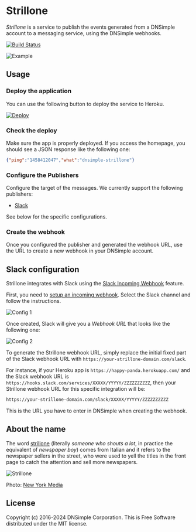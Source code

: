# Strillone

_Strillone_ is a service to publish the events generated from a DNSimple account to a messaging service, using the DNSimple webhooks.

[![Build Status](https://travis-ci.com/dnsimple/strillone.svg?branch=main)](https://travis-ci.com/dnsimple/strillone)

![Example](img-example.png)

## Usage

### Deploy the application

You can use the following button to deploy the service to Heroku.

[![Deploy](https://www.herokucdn.com/deploy/button.svg)](https://heroku.com/deploy?template=https://github.com/dnsimple/strillone)

### Check the deploy

Make sure the app is properly deployed. If you access the homepage, you should see a JSON response like the following one:

```json
{"ping":"1458412047","what":"dnsimple-strillone"}
```

### Configure the Publishers

Configure the target of the messages. We currently support the following publishers:

- [Slack](#slack-configuration)

See below for the specific configurations.

### Create the webhook

Once you configured the publisher and generated the webhook URL, use the URL to create a new webhook in your DNSimple account.

## Slack configuration

Strillone integrates with Slack using the [Slack Incoming Webhook](https://api.slack.com/incoming-webhooks) feature.

First, you need to [setup an incoming webhook](https://my.slack.com/services/new/incoming-webhook/). Select the Slack channel and follow the instructions.

![Config 1](img-config-1.png)

Once created, Slack will give you a _Webhook URL_ that looks like the following one:

![Config 2](img-config-2.png)

To generate the Strillone webhook URL, simply replace the initial fixed part of the Slack webhook URL with `https://your-strillone-domain.com/slack`.

For instance, if your Heroku app is `https://happy-panda.herokuapp.com/` and the Slack webhook URL is `https://hooks.slack.com/services/XXXXX/YYYYY/ZZZZZZZZZZ`, then your Strillone webhook URL for this specific integration will be:

```bash
https://your-strillone-domain.com/slack/XXXXX/YYYYY/ZZZZZZZZZZ
```

This is the URL you have to enter in DNSimple when creating the webhook.

## About the name

The word [strillone](https://en.wiktionary.org/wiki/strillone) (literally _someone who shouts a lot_, in practice the equivalent of _newspaper boy_) comes from Italian and it refers to the newspaper sellers in the street, who were used to yell the titles in the front page to catch the attention and sell more newspapers.

![Strillone](strillone.jpg)

Photo: [New York Media](http://nymag.com/daily/intelligencer/2013/06/fed-is-having-a-1936-moment.html)

## License

Copyright (c) 2016-2024 DNSimple Corporation. This is Free Software distributed under the MIT license.
